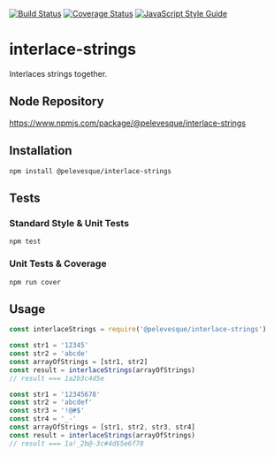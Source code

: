 [![Build Status](https://travis-ci.org/pelevesque/interlace-strings.svg?branch=master)](https://travis-ci.org/pelevesque/interlace-strings)
[![Coverage Status](https://coveralls.io/repos/github/pelevesque/interlace-strings/badge.svg?branch=master)](https://coveralls.io/github/pelevesque/interlace-strings?branch=master)
[![JavaScript Style Guide](https://img.shields.io/badge/code_style-standard-brightgreen.svg)](https://standardjs.com)

# interlace-strings

Interlaces strings together.

## Node Repository

https://www.npmjs.com/package/@pelevesque/interlace-strings

## Installation

`npm install @pelevesque/interlace-strings`

## Tests

### Standard Style & Unit Tests

`npm test`

### Unit Tests & Coverage

`npm run cover`

## Usage

```js
const interlaceStrings = require('@pelevesque/interlace-strings')
```

```js
const str1 = '12345'
const str2 = 'abcde'
const arrayOfStrings = [str1, str2]
const result = interlaceStrings(arrayOfStrings)
// result === 1a2b3c4d5e
```

```js
const str1 = '12345678'
const str2 = 'abcdef'
const str3 = '!@#$'
const str4 = '_-'
const arrayOfStrings = [str1, str2, str3, str4]
const result = interlaceStrings(arrayOfStrings)
// result === 1a!_2b@-3c#4d$5e6f78
```
